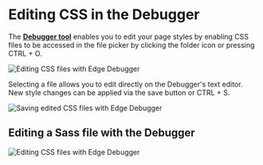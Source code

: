 # Editing CSS in the Debugger

The [**Debugger tool**](../) enables you to edit your page styles by enabling CSS files to be accessed in the file picker by clicking the folder icon or pressing CTRL + O.

![Editing CSS files with Edge Debugger](../../media/Edge_Debugger_css.png)

Selecting a file allows you to edit directly on the Debugger's text editor. New style changes can be applied via the save button or CTRL + S. 

 ![Saving edited CSS files with Edge Debugger](../../media/Edge_Debugger_css_save.png)

## Editing a Sass file with the Debugger
![Editing CSS files with Edge Debugger](../../media/Edge_Debugger_css_editing.gif)


